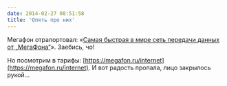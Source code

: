 ```yaml
---
date: 2014-02-27 08:51:58
title: 'Опять про них'
---
```


Мегафон отрапортовал:
«[Самая быстрая в мире сеть передачи данных от „МегаФона“](https://habr.com/ru/company/megafon/blog/213991)».
Заебись, чо!

Но посмотрим в тарифы: [https://megafon.ru/internet](https://megafon.ru/internet). И вот радость
пропала, лицо закрылось рукой…
